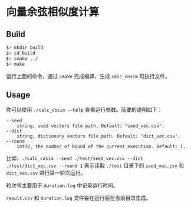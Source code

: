 # 向量余弦相似度计算

## Build

```bash
$> mkdir build
$> cd build
$> cmake ../
$> make
```
运行上面的命令，通过 `cmake` 完成编译，生成 `calc_cosim` 可执行文件。

## Usage

你可以使用 `./calc_cosim --help` 查看运行参数。简要的说明如下：
<!--
|Flags| Describe | default |
|--|--|--|
|--dict |dictionary vectors file path | "dict_vec.csv"
|--seed |seed vectors file path | "seed_vec.csv"
|--round |the number of Round of the current execution | 1
-->

```
--seed 
	string, seed vectors file path. Default: "seed_vec.csv'.
--dict
    string, dictionary vectors file path. Default: "dict_vec.csv'.
--round
    int32, the number of Round of the current execution. Default: 1.
```
比如，`./calc_cosim --seed ./test/seed_vec.csv --dict ./test/dict_vec.csv --round 1`  表示读取 `./test` 目录下的 `seed_vec.csv` 和 `dict_vec.csv` 进行第一轮次运行。

轮次号主要用于 `duration.log` 中记录运行时间。

`result.csv` 和 `duration.log` 文件会在运行后在当前目录生成。

